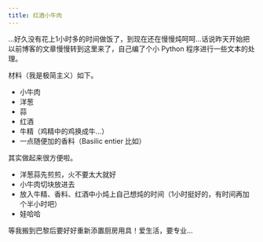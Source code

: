 ```yaml
---
title: 红酒小牛肉
---
```


...好久没有花上1小时多的时间做饭了，到现在还在慢慢炖呵呵...话说昨天开始把以前博客的文章慢慢转到这里来了，自己编了个小 Python 程序进行一些文本的处理。

材料（我是极简主义）如下。

- 小牛肉
- 洋葱
- 蒜
- 红酒
- 牛精（鸡精中的鸡换成牛...）
- 一点随便加的香料（Basilic entier 比如）

其实做起来很方便啦。

- 洋葱蒜先煎煎，火不要太大就好
- 小牛肉切块放进去
- 放入牛精、香料、红酒中小炖上自己想炖的时间（1小时挺好的，有时间再加个半小时吧）
- 娃哈哈

等我搬到巴黎后要好好重新添置厨房用具！爱生活，要专业...